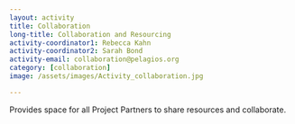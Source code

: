```yaml
---
layout: activity
title: Collaboration
long-title: Collaboration and Resourcing
activity-coordinator1: Rebecca Kahn
activity-coordinator2: Sarah Bond
activity-email: collaboration@pelagios.org
category: [collaboration]
image: /assets/images/Activity_collaboration.jpg

---
```


Provides space for all Project Partners to share resources and collaborate.
